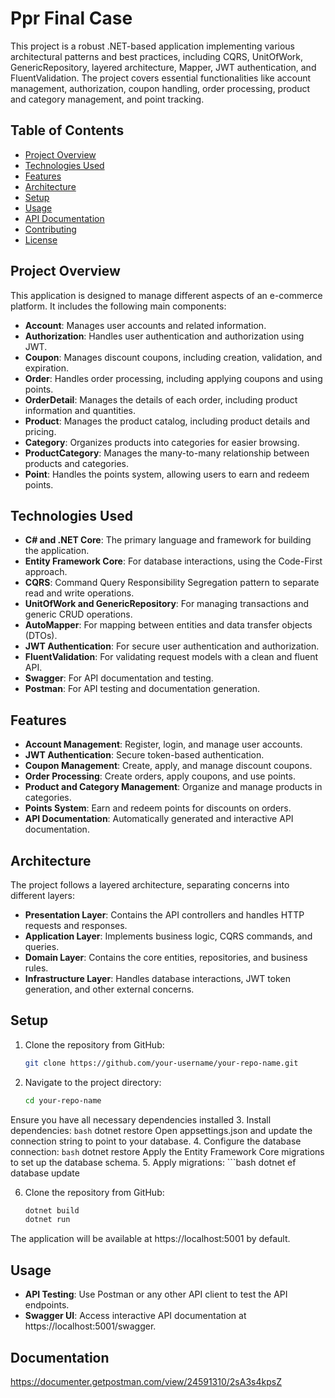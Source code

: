 
# Ppr Final Case

This project is a robust .NET-based application implementing various architectural patterns and best practices, including CQRS, UnitOfWork, GenericRepository, layered architecture, Mapper, JWT authentication, and FluentValidation. The project covers essential functionalities like account management, authorization, coupon handling, order processing, product and category management, and point tracking.

## Table of Contents

- [Project Overview](#project-overview)
- [Technologies Used](#technologies-used)
- [Features](#features)
- [Architecture](#architecture)
- [Setup](#setup)
- [Usage](#usage)
- [API Documentation](#documentation)
- [Contributing](#contributing)
- [License](#license)

## Project Overview

This application is designed to manage different aspects of an e-commerce platform. It includes the following main components:

- **Account**: Manages user accounts and related information.
- **Authorization**: Handles user authentication and authorization using JWT.
- **Coupon**: Manages discount coupons, including creation, validation, and expiration.
- **Order**: Handles order processing, including applying coupons and using points.
- **OrderDetail**: Manages the details of each order, including product information and quantities.
- **Product**: Manages the product catalog, including product details and pricing.
- **Category**: Organizes products into categories for easier browsing.
- **ProductCategory**: Manages the many-to-many relationship between products and categories.
- **Point**: Handles the points system, allowing users to earn and redeem points.

## Technologies Used

- **C# and .NET Core**: The primary language and framework for building the application.
- **Entity Framework Core**: For database interactions, using the Code-First approach.
- **CQRS**: Command Query Responsibility Segregation pattern to separate read and write operations.
- **UnitOfWork and GenericRepository**: For managing transactions and generic CRUD operations.
- **AutoMapper**: For mapping between entities and data transfer objects (DTOs).
- **JWT Authentication**: For secure user authentication and authorization.
- **FluentValidation**: For validating request models with a clean and fluent API.
- **Swagger**: For API documentation and testing.
- **Postman**: For API testing and documentation generation.

## Features

- **Account Management**: Register, login, and manage user accounts.
- **JWT Authentication**: Secure token-based authentication.
- **Coupon Management**: Create, apply, and manage discount coupons.
- **Order Processing**: Create orders, apply coupons, and use points.
- **Product and Category Management**: Organize and manage products in categories.
- **Points System**: Earn and redeem points for discounts on orders.
- **API Documentation**: Automatically generated and interactive API documentation.

## Architecture

The project follows a layered architecture, separating concerns into different layers:

- **Presentation Layer**: Contains the API controllers and handles HTTP requests and responses.
- **Application Layer**: Implements business logic, CQRS commands, and queries.
- **Domain Layer**: Contains the core entities, repositories, and business rules.
- **Infrastructure Layer**: Handles database interactions, JWT token generation, and other external concerns.

## Setup

1. Clone the repository from GitHub:
   ```bash
   git clone https://github.com/your-username/your-repo-name.git
2. Navigate to the project directory:
   ```bash
   cd your-repo-name
Ensure you have all necessary dependencies installed
3. Install dependencies:
   ```bash```
   dotnet restore
Open appsettings.json and update the connection string to point to your database.
4. Configure the database connection:
   ```bash```
   dotnet restore
Apply the Entity Framework Core migrations to set up the database schema.
5. Apply migrations:
    ```bash
    dotnet ef database update

6. Clone the repository from GitHub:
   ```bash
   dotnet build
   dotnet run

The application will be available at https://localhost:5001 by default.



## Usage

- **API Testing**: Use Postman or any other API client to test the API endpoints.
- **Swagger UI**: Access interactive API documentation at https://localhost:5001/swagger.

## Documentation

https://documenter.getpostman.com/view/24591310/2sA3s4kpsZ
